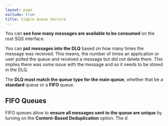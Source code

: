 ```yaml
---
layout: page
exclude: true
title: Simple Queue Service
---
```


You can **see how many messages are available to be consumed** on the root SQS interface.

You can **put messages into the DLQ** based on how many times the message was received. This means, the number of times an application or user polled the queue and received a message but did not delete them. This implies there was some issue with the message and so it needs to be stored in the DLQ.

The **DLQ must match the queue type for the main queue**, whether that be a **standard** queue or a **FIFO** queue.

## FIFO Queues

FIFO queues allow to **ensure all messages sent to the queue are unique** by turning on the **Content-Based Deduplication** option. The d
<!--stackedit_data:
eyJoaXN0b3J5IjpbMTU5NjY3NDI0OCwtMTk5MTYzNjk2Myw5Nz
M0OTAyOTVdfQ==
-->